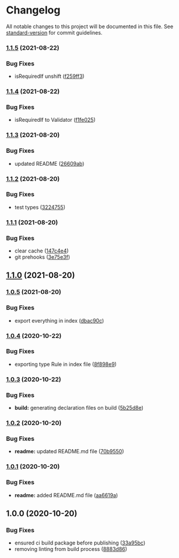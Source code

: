 # Changelog

All notable changes to this project will be documented in this file. See [standard-version](https://github.com/conventional-changelog/standard-version) for commit guidelines.

### [1.1.5](https://github.com/stranerd/validate/compare/v1.1.4...v1.1.5) (2021-08-22)


### Bug Fixes

* isRequiredIf unshift ([f259ff3](https://github.com/stranerd/validate/commit/f259ff37e11dcbe60733a4ef9fd5d972d361273f))

### [1.1.4](https://github.com/stranerd/validate/compare/v1.1.3...v1.1.4) (2021-08-22)


### Bug Fixes

* isRequiredIf to Validator ([f1fe025](https://github.com/stranerd/validate/commit/f1fe02564e20e7220980ae537561cdddc46bd7b1))

### [1.1.3](https://github.com/stranerd/validate/compare/v1.1.2...v1.1.3) (2021-08-20)


### Bug Fixes

* updated README ([26609ab](https://github.com/stranerd/validate/commit/26609ab384687e3a357113afb624ae47da493a93))

### [1.1.2](https://github.com/stranerd/validate/compare/v1.1.1...v1.1.2) (2021-08-20)


### Bug Fixes

* test types ([3224755](https://github.com/stranerd/validate/commit/322475596c4a3ac6f52de4f410f24d9740474145))

### [1.1.1](https://github.com/stranerd/validate/compare/v1.1.0...v1.1.1) (2021-08-20)


### Bug Fixes

* clear cache ([147c4e4](https://github.com/stranerd/validate/commit/147c4e4a38d3568ad77fc6fa8228bbc28c8cf0de))
* git prehooks ([3e75e3f](https://github.com/stranerd/validate/commit/3e75e3f27288f41f9e82c40672dc25576c9d620d))

## [1.1.0](https://github.com/stranerd/validate/compare/v1.0.5...v1.1.0) (2021-08-20)

### [1.0.5](https://github.com/stranerd/validate/compare/v1.0.4...v1.0.5) (2021-08-20)


### Bug Fixes

* export everything in index ([dbac90c](https://github.com/stranerd/validate/commit/dbac90c7827d28326bfd0503bee2dfde249cb609))

### [1.0.4](https://github.com/Kevinand11/sd-validate/compare/v1.0.3...v1.0.4) (2020-10-22)


### Bug Fixes

* exporting type Rule in index file ([8f898e9](https://github.com/Kevinand11/sd-validate/commit/8f898e9a204d0183d45f11fb79078f4a75ac3eda))

### [1.0.3](https://github.com/Kevinand11/sd-validate/compare/v1.0.2...v1.0.3) (2020-10-22)


### Bug Fixes

* **build:** generating declaration files on build ([5b25d8e](https://github.com/Kevinand11/sd-validate/commit/5b25d8ea186e41c73218cba3ef8b7300d4471c8d))

### [1.0.2](https://github.com/Kevinand11/sd-validate/compare/v1.0.1...v1.0.2) (2020-10-20)


### Bug Fixes

* **readme:** updated README.md file ([70b9550](https://github.com/Kevinand11/sd-validate/commit/70b9550552cb2a8641d9d60a623f045d7d10a779))

### [1.0.1](https://github.com/Kevinand11/sd-validate/compare/v1.0.0...v1.0.1) (2020-10-20)


### Bug Fixes

* **readme:** added README.md file ([aa6619a](https://github.com/Kevinand11/sd-validate/commit/aa6619a169f5f592893d591e76f2cc6a03e874a0))

## 1.0.0 (2020-10-20)


### Bug Fixes

* ensured ci build package before publishing ([33a95bc](https://github.com/Kevinand11/sd-validate/commit/33a95bcff6f8728a8454bca7860b223df983ed10))
* removing linting from build process ([8883d86](https://github.com/Kevinand11/sd-validate/commit/8883d86aef9b60a70e251d6ddb5c4700dc8217c6))
